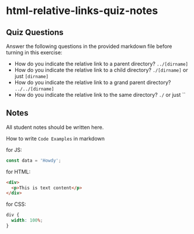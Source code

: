 # html-relative-links-quiz-notes

## Quiz Questions

Answer the following questions in the provided markdown file before turning in this exercise:

- How do you indicate the relative link to a parent directory?
  `../[dirname]`
- How do you indicate the relative link to a child directory?
  `./[dirname]` or just `[dirname]`
- How do you indicate the relative link to a grand parent directory?
  `../../[dirname]`
- How do you indicate the relative link to the same directory?
  `./` or just ``

## Notes

All student notes should be written here.

How to write `Code Examples` in markdown

for JS:

```javascript
const data = 'Howdy';
```

for HTML:

```html
<div>
  <p>This is text content</p>
</div>
```

for CSS:

```css
div {
  width: 100%;
}
```
